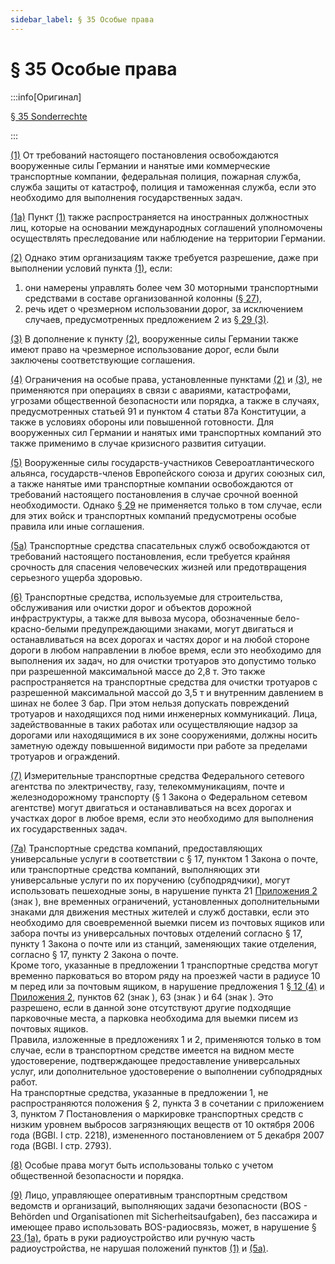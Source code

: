 ```yaml
---
sidebar_label: § 35 Особые права
---
```


# § 35 Особые права

:::info[Оригинал]

[§ 35 Sonderrechte](https://www.gesetze-im-internet.de/stvo_2013/__35.html)

:::


<span id="1">[(1)](#1)</span> От требований настоящего постановления освобождаются 
вооруженные силы Германии и нанятые ими коммерческие транспортные компании, федеральная полиция, 
пожарная служба, служба защиты от катастроф, полиция и таможенная служба, если это необходимо для
выполнения государственных задач.


<span id="1a">[(1a)](#1a)</span> Пункт [(1)](#1) также распространяется на иностранных должностных лиц, которые на основании
международных соглашений уполномочены осуществлять преследование или наблюдение на территории Германии.


<span id="2">[(2)](#2)</span> Однако этим организациям также требуется разрешение, даже при выполнении условий пункта [(1)](#1), если:  
1. они намерены управлять более чем 30 моторными транспортными средствами в составе организованной колонны ([§ 27](/docs/general-traffic-rules/convoys)),
2. речь идет о чрезмерном использовании дорог, за исключением случаев, предусмотренных предложением 2 из [§ 29 (3)](/docs/general-traffic-rules/excessive-use#3).


<span id="3">[(3)](#3)</span> В дополнение к пункту [(2)](#2), вооруженные силы Германии также имеют право на чрезмерное
использование дорог, если были заключены соответствующие соглашения.


<span id="4">[(4)](#4)</span> Ограничения на особые права, установленные пунктами [(2)](#2) и [(3)](#3),
не применяются при операциях в связи с авариями, катастрофами, угрозами общественной безопасности или порядка,
а также в случаях, предусмотренных статьей 91 и пунктом 4 статьи 87а Конституции, а также в условиях обороны 
или повышенной готовности. Для вооруженных сил Германии и нанятых ими транспортных компаний это также применимо
в случае кризисного развития ситуации.


<span id="5">[(5)](#5)</span> Вооруженные силы государств-участников Североатлантического альянса, государств-членов 
Европейского союза и других союзных сил, а также нанятые ими транспортные компании освобождаются от требований настоящего
постановления в случае срочной военной необходимости. Однако [§ 29](/docs/general-traffic-rules/excessive-use) не применяется только в том случае, если для этих войск
и транспортных компаний предусмотрены особые правила или иные соглашения.


<span id="5a">[(5a)](#5a)</span> Транспортные средства спасательных служб освобождаются от требований настоящего
постановления, если требуется крайняя срочность для спасения человеческих жизней или
предотвращения серьезного ущерба здоровью.


<span id="6">[(6)](#6)</span> Транспортные средства, используемые для строительства, обслуживания или очистки дорог и
объектов дорожной инфраструктуры, а также для вывоза мусора, обозначенные бело-красно-белыми
предупреждающими знаками, могут двигаться и останавливаться на всех дорогах и частях дорог и на
любой стороне дороги в любом направлении в любое время, если это необходимо для выполнения их задач, но
для очистки тротуаров это допустимо только при разрешенной максимальной массе до 2,8 т. Это также распространяется на 
транспортные средства для очистки тротуаров с разрешенной максимальной массой до 3,5 т и внутренним давлением в шинах не
более 3 бар. При этом нельзя допускать повреждений тротуаров и находящихся под ними инженерных коммуникаций. Лица, 
задействованные в таких работах или осуществляющие надзор за дорогами или находящимися в их зоне сооружениями, должны 
носить заметную одежду повышенной видимости при работе за пределами тротуаров и ограждений.


<span id="7">[(7)](#7)</span> Измерительные транспортные средства Федерального сетевого агентства по электричеству, газу,
телекоммуникациям, почте и железнодорожному транспорту (§ 1 Закона о Федеральном сетевом агентстве)
могут двигаться и останавливаться на всех дорогах и участках дорог в любое время, если это
необходимо для выполнения их государственных задач.


<span id="7a">[(7a)](#7a)</span> Транспортные средства компаний, предоставляющих универсальные услуги
в соответствии с § 17, пунктом 1 Закона о почте, или транспортные средства компаний, выполняющих эти
универсальные услуги по их поручению (субподрядчики), могут использовать пешеходные зоны, в нарушение 
пункта 21 [Приложения 2](/docs/appendix-2) (знак <TrafficSign sign="242.1" />), вне временных ограничений, установленных
дополнительными знаками для движения местных жителей и служб доставки, если это необходимо для своевременной
выемки писем из почтовых ящиков или забора почты из универсальных почтовых отделений согласно § 17, пункту 1 Закона о почте 
или из станций, заменяющих такие отделения, согласно § 17, пункту 2 Закона о почте.  
Кроме того, указанные в предложении 1 транспортные средства могут временно парковаться во втором ряду на проезжей части
в радиусе 10 м перед или за почтовым ящиком, в нарушение предложения 1 [§ 12 (4)](/docs/general-traffic-rules/parking#4) и [Приложения 2](/docs/appendix-2), пунктов 62 (знак <TrafficSign sign="283" />), 63 (знак <TrafficSign sign="286" />) и 64 (знак <TrafficSign sign="290.1" />). Это разрешено, если в данной 
зоне отсутствуют другие подходящие парковочные места, а парковка необходима для выемки писем из почтовых ящиков.  
Правила, изложенные в предложениях 1 и 2, применяются только в том случае, если в транспортном средстве имеется на видном
месте удостоверение, подтверждающее предоставление универсальных услуг, или дополнительное удостоверение о выполнении 
субподрядных работ.  
На транспортные средства, указанные в предложении 1, не распространяются положения § 2, пункта 3 в сочетании с приложением 3, 
пунктом 7 Постановления о маркировке транспортных средств с низким уровнем выбросов загрязняющих веществ от 10 октября 2006 года (BGBl. I стр. 2218), 
измененного постановлением от 5 декабря 2007 года (BGBl. I стр. 2793).


<span id="8">[(8)](#8)</span> Особые права могут быть использованы только с учетом общественной безопасности и порядка.


<span id="9">[(9)](#9)</span> Лицо, управляющее оперативным транспортным средством ведомств и организаций, выполняющих задачи безопасности (BOS - Behörden und Organisationen mit Sicherheitsaufgaben), без пассажира и имеющее право использовать BOS-радиосвязь, может, в нарушение [§ 23 (1a)](/docs/general-traffic-rules/driver-duties#1a), брать в руки
радиоустройство или ручную часть радиоустройства, не нарушая положений пунктов [(1)](#1) и [(5a)](#5a).
